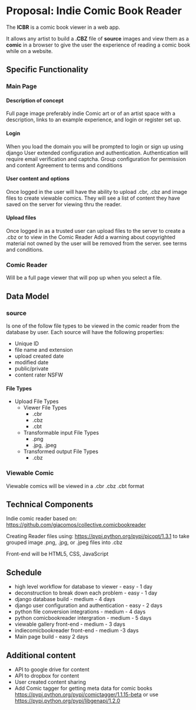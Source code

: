 # Proposal: Indie Comic Book Reader

The **ICBR** is a comic book viewer in a web app.

It allows any artist to build a **.CBZ** file of **source** images and view them as a **comic** in a browser to give the user the experience of reading a comic book while on a website.


## Specific Functionality

### Main Page
#### Description of concept
Full page image preferably indie Comic art or of an artist space with a description, links to an example experience, and login or register set up.

#### Login
When you load the domain you will be prompted to login or sign up using django User extended configuration and authentication.
Authentication will require email verification and captcha.
Group configuration for permission and content
Agreement to terms and conditions

#### User content and options
Once logged in the user will have the ability to upload .cbr, .cbz and image files to create viewable comics.
They will see a list of content they have saved on the server for viewing thru the reader.

#### Upload files
Once logged in as a trusted user can upload files to the server to create a .cbz or to view in the Comic Reader
Add a warning about copyrighted material not owned by the user will be removed from the server.  see terms and conditions.

### Comic Reader
Will be a full page viewer that will pop up when you select a file.

## Data Model
### source
Is one of the follow file types to be viewed in the comic reader from the database by user.
Each source will have the following properties:
 * Unique ID
 * file name and extension
 * upload created date
 * modified date
 * public/private
 * content rater NSFW

#### File Types
* Upload File Types
    * Viewer File Types
        * .cbr
        * .cbz
        * .cbt
    * Transformable input File Types
        * .png
        * .jpg, .jpeg
    * Transformed output File Types
        * .cbz

### Viewable Comic
Viewable comics will be viewed in a .cbr .cbz .cbt format

## Technical Components
Indie comic reader based on:
https://github.com/giacomos/collective.comicbookreader

Creating Reader files using:
https://pypi.python.org/pypi/picopt/1.3.1 to take grouped image .png, .jpg, or .jpeg files into .cbz

Front-end will be HTML5, CSS, JavaScript

## Schedule
* high level workflow for database to viewer - easy - 1 day
* deconstruction to break down each problem - easy - 1 day
* django database build - medium - 4 days
* django user configuration and authentication - easy - 2 days
* python file conversion integrations - medium - 4 days
* python comicbookreader intergration - medium - 5 days
* viewable gallery front-end - medium - 3 days
* indiecomicbookreader front-end - medium -3 days
* Main page build - easy 2 days

## Additional content
* API to google drive for content
* API to dropbox for content
* User created content sharing
* Add Comic tagger for getting meta data for comic books https://pypi.python.org/pypi/comictagger/1.1.15-beta or use https://pypi.python.org/pypi/libgenapi/1.2.0
